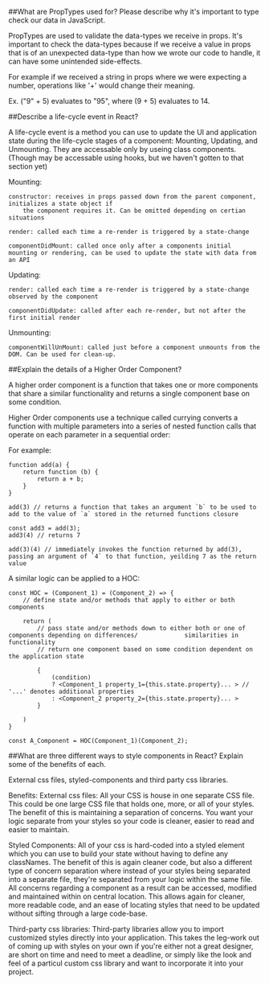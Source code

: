 ##What are PropTypes used for? Please describe why it's important to type check our data in JavaScript.

PropTypes are used to validate the data-types we receive in props. It's important to
check the data-types because if we receive a value in props that is of an unexpected
data-type than how we wrote our code to handle, it can have some unintended side-effects.

For example if we received a string in props where we were expecting a number, operations like '+' would change their meaning.

Ex.
("9" + 5) evaluates to "95", where
(9 + 5) evaluates to 14.

##Describe a life-cycle event in React?

A life-cycle event is a method you can use to update the UI and application state
during the life-cycle stages of a component: Mounting, Updating, and Unmounting. They are
accessable only by useing class components. (Though may be accessable using hooks, but we haven't
gotten to that section yet)

Mounting:

    constructor: receives in props passed down from the parent component, initializes a state object if
        the component requires it. Can be omitted depending on certian situations

    render: called each time a re-render is triggered by a state-change

    componentDidMount: called once only after a components initial mounting or rendering, can be used to update the state with data from an API

Updating:

    render: called each time a re-render is triggered by a state-change observed by the component

    componentDidUpdate: called after each re-render, but not after the first initial render

Unmounting:

    componentWillUnMount: called just before a component unmounts from the DOM. Can be used for clean-up.

##Explain the details of a Higher Order Component?

A higher order component is a function that takes one or more components that share
a similar functionality and returns a single component base on some condition.

Higher Order components use a technique called currying converts a function
with multiple parameters into a series of nested function calls that operate
on each parameter in a sequential order:

For example:

```
function add(a) {
    return function (b) {
        return a + b;
    }
}

add(3) // returns a function that takes an argument `b` to be used to add to the value of `a` stored in the returned functions closure

const add3 = add(3);
add3(4) // returns 7

add(3)(4) // immediately invokes the function returned by add(3), passing an argument of `4` to that function, yeilding 7 as the return value
```

A similar logic can be applied to a HOC:

```
const HOC = (Component_1) = (Component_2) => {
    // define state and/or methods that apply to either or both components

    return (
        // pass state and/or methods down to either both or one of components depending on differences/             similarities in functionality
        // return one component based on some condition dependent on the application state

        {
            (condition)
            ? <Component_1 property_1={this.state.property}... > // '...' denotes additional properties
            : <Component_2 property_2={this.state.property}... >
        }

    )
}

const A_Component = HOC(Component_1)(Component_2);

```

##What are three different ways to style components in React? Explain some of the benefits of each.

External css files, styled-components and third party css libraries.

Benefits:
External css files: All your CSS is house in one separate CSS file. This could be
one large CSS file that holds one, more, or all of your styles. The benefit of this
is maintaining a separation of concerns. You want your logic separate from your styles
so your code is cleaner, easier to read and easier to maintain.

Styled Components: All of your css is hard-coded into a styled element which you can
use to build your state without having to define any classNames. The benefit of this
is again cleaner code, but also a different type of concern separation where instead of
your styles being separated into a separate file, they're separated from your logic
within the same file. All concerns regarding a component as a result can be accessed,
modified and maintained within on central location. This allows again for cleaner,
more readable code, and an ease of locating styles that need to be updated without
sifting through a large code-base.

Third-party css libraries: Third-party libraries allow you to import customized styles
directly into your application. This takes the leg-work out of coming up with styles on
your own if you're either not a great designer, are short on time and need to meet
a deadline, or simply like the look and feel of a particul custom css library and want
to incorporate it into your project.
